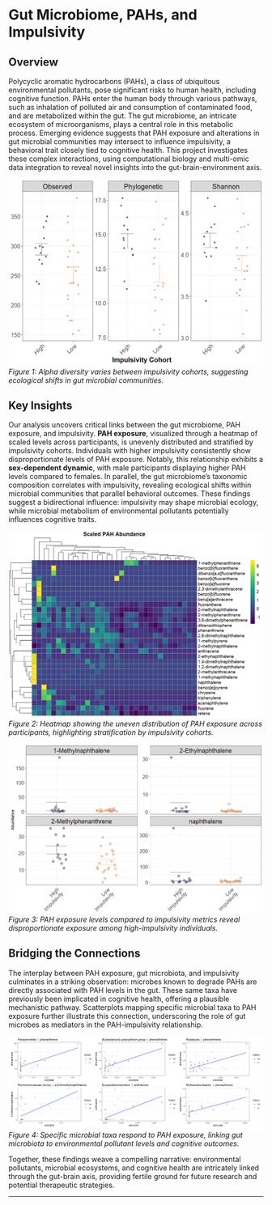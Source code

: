 # Gut Microbiome, PAHs, and Impulsivity

## Overview

Polycyclic aromatic hydrocarbons (PAHs), a class of ubiquitous environmental pollutants, pose significant risks to human health, including cognitive function. PAHs enter the human body through various pathways, such as inhalation of polluted air and consumption of contaminated food, and are metabolized within the gut. The gut microbiome, an intricate ecosystem of microorganisms, plays a central role in this metabolic process. Emerging evidence suggests that PAH exposure and alterations in gut microbial communities may intersect to influence impulsivity, a behavioral trait closely tied to cognitive health. This project investigates these complex interactions, using computational biology and multi-omic data integration to reveal novel insights into the gut-brain-environment axis.

![Alpha diversity and impulsivity](results/alphadiv_impulsivity.png)
*Figure 1: Alpha diversity varies between impulsivity cohorts, suggesting ecological shifts in gut microbial communities.*

## Key Insights

Our analysis uncovers critical links between the gut microbiome, PAH exposure, and impulsivity. **PAH exposure**, visualized through a heatmap of scaled levels across participants, is unevenly distributed and stratified by impulsivity cohorts. Individuals with higher impulsivity consistently show disproportionate levels of PAH exposure. Notably, this relationship exhibits a **sex-dependent dynamic**, with male participants displaying higher PAH levels compared to females. In parallel, the gut microbiome’s taxonomic composition correlates with impulsivity, revealing ecological shifts within microbial communities that parallel behavioral outcomes. These findings suggest a bidirectional influence: impulsivity may shape microbial ecology, while microbial metabolism of environmental pollutants potentially influences cognitive traits.

![PAH Exposure Heatmap](results/scaled_PAH_heatmap.png)
*Figure 2: Heatmap showing the uneven distribution of PAH exposure across participants, highlighting stratification by impulsivity cohorts.*

![PAHs and impulsivity](results/PAHs_and_impulsivity.png)
*Figure 3: PAH exposure levels compared to impulsivity metrics reveal disproportionate exposure among high-impulsivity individuals.*

## Bridging the Connections

The interplay between PAH exposure, gut microbiota, and impulsivity culminates in a striking observation: microbes known to degrade PAHs are directly associated with PAH levels in the gut. These same taxa have previously been implicated in cognitive health, offering a plausible mechanistic pathway. Scatterplots mapping specific microbial taxa to PAH exposure further illustrate this connection, underscoring the role of gut microbes as mediators in the PAH-impulsivity relationship.

![Scatterplots linking PAHs to microbial taxa](results/pah_microbe_scatterplots.png)
*Figure 4: Specific microbial taxa respond to PAH exposure, linking gut microbiota to environmental pollutant levels and cognitive outcomes.*

Together, these findings weave a compelling narrative: environmental pollutants, microbial ecosystems, and cognitive health are intricately linked through the gut-brain axis, providing fertile ground for future research and potential therapeutic strategies.

---

